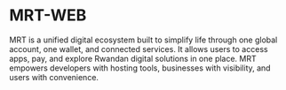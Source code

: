 # MRT-WEB
MRT  is a unified digital ecosystem built to simplify life through one global account, one wallet, and connected services. It allows users to access apps, pay, and explore Rwandan digital solutions in one place. MRT empowers developers with hosting tools, businesses with visibility, and users with convenience. 

